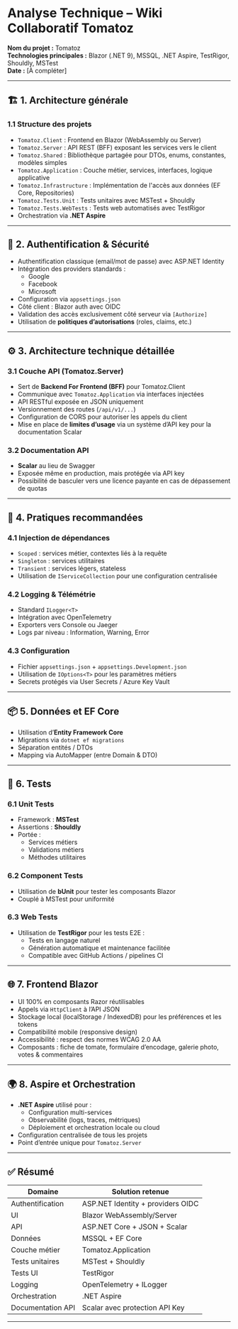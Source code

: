 # Analyse Technique – Wiki Collaboratif Tomatoz

**Nom du projet :** Tomatoz  
**Technologies principales :** Blazor (.NET 9), MSSQL, .NET Aspire, TestRigor, Shouldly, MSTest  
**Date :** [À compléter]

---

## 🏗️ 1. Architecture générale

### 1.1 Structure des projets

- `Tomatoz.Client` : Frontend en Blazor (WebAssembly ou Server)
- `Tomatoz.Server` : API REST (BFF) exposant les services vers le client
- `Tomatoz.Shared` : Bibliothèque partagée pour DTOs, enums, constantes, modèles simples
- `Tomatoz.Application` : Couche métier, services, interfaces, logique applicative
- `Tomatoz.Infrastructure` : Implémentation de l'accès aux données (EF Core, Repositories)
- `Tomatoz.Tests.Unit` : Tests unitaires avec MSTest + Shouldly
- `Tomatoz.Tests.WebTests` : Tests web automatisés avec TestRigor
- Orchestration via **.NET Aspire**

---

## 🔐 2. Authentification & Sécurité

- Authentification classique (email/mot de passe) avec ASP.NET Identity
- Intégration des providers standards :
  - Google
  - Facebook
  - Microsoft
- Configuration via `appsettings.json`
- Côté client : Blazor auth avec OIDC
- Validation des accès exclusivement côté serveur via `[Authorize]`
- Utilisation de **politiques d’autorisations** (roles, claims, etc.)

---

## ⚙️ 3. Architecture technique détaillée

### 3.1 Couche API (Tomatoz.Server)

- Sert de **Backend For Frontend (BFF)** pour Tomatoz.Client
- Communique avec `Tomatoz.Application` via interfaces injectées
- API RESTful exposée en JSON uniquement
- Versionnement des routes (`/api/v1/...`)
- Configuration de CORS pour autoriser les appels du client
- Mise en place de **limites d’usage** via un système d’API key pour la documentation Scalar

### 3.2 Documentation API

- **Scalar** au lieu de Swagger
- Exposée même en production, mais protégée via API key
- Possibilité de basculer vers une licence payante en cas de dépassement de quotas

---

## 🧩 4. Pratiques recommandées

### 4.1 Injection de dépendances

- `Scoped` : services métier, contextes liés à la requête
- `Singleton` : services utilitaires
- `Transient` : services légers, stateless
- Utilisation de `IServiceCollection` pour une configuration centralisée

### 4.2 Logging & Télémétrie

- Standard `ILogger<T>`
- Intégration avec OpenTelemetry
- Exporters vers Console ou Jaeger
- Logs par niveau : Information, Warning, Error

### 4.3 Configuration

- Fichier `appsettings.json` + `appsettings.Development.json`
- Utilisation de `IOptions<T>` pour les paramètres métiers
- Secrets protégés via User Secrets / Azure Key Vault

---

## 📦 5. Données et EF Core

- Utilisation d’**Entity Framework Core**
- Migrations via `dotnet ef migrations`
- Séparation entités / DTOs
- Mapping via AutoMapper (entre Domain & DTO)

---

## 🧪 6. Tests

### 6.1 Unit Tests

- Framework : **MSTest**
- Assertions : **Shouldly**
- Portée :
  - Services métiers
  - Validations métiers
  - Méthodes utilitaires

### 6.2 Component Tests

- Utilisation de **bUnit** pour tester les composants Blazor
- Couplé à MSTest pour uniformité

### 6.3 Web Tests

- Utilisation de **TestRigor** pour les tests E2E :
  - Tests en langage naturel
  - Génération automatique et maintenance facilitée
  - Compatible avec GitHub Actions / pipelines CI

---

## 🌐 7. Frontend Blazor

- UI 100% en composants Razor réutilisables
- Appels via `HttpClient` à l’API JSON
- Stockage local (localStorage / IndexedDB) pour les préférences et les tokens
- Compatibilité mobile (responsive design)
- Accessibilité : respect des normes WCAG 2.0 AA
- Composants : fiche de tomate, formulaire d’encodage, galerie photo, votes & commentaires

---

## 🌍 8. Aspire et Orchestration

- **.NET Aspire** utilisé pour :
  - Configuration multi-services
  - Observabilité (logs, traces, métriques)
  - Déploiement et orchestration locale ou cloud
- Configuration centralisée de tous les projets
- Point d’entrée unique pour `Tomatoz.Server`

---

## ✅ Résumé

| Domaine                | Solution retenue                    |
|------------------------|-------------------------------------|
| Authentification       | ASP.NET Identity + providers OIDC   |
| UI                     | Blazor WebAssembly/Server           |
| API                    | ASP.NET Core + JSON + Scalar        |
| Données                | MSSQL + EF Core                     |
| Couche métier          | Tomatoz.Application                 |
| Tests unitaires        | MSTest + Shouldly                   |
| Tests UI               | TestRigor                           |
| Logging                | OpenTelemetry + ILogger             |
| Orchestration          | .NET Aspire                         |
| Documentation API      | Scalar avec protection API Key      |

---